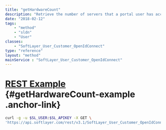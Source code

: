 ```yaml
---
title: "getHardwareCount"
description: "Retrieve the number of servers that a portal user has access to. Portal users can have restrictions set to limit services for and to perform actions on hardware. You can set these permissions in the portal by clicking the 'administrative' then 'user admin' links. "
date: "2018-02-12"
tags:
    - "method"
    - "sldn"
    - "User"
classes:
    - "SoftLayer_User_Customer_OpenIdConnect"
type: "reference"
layout: "method"
mainService : "SoftLayer_User_Customer_OpenIdConnect"
---
```


# [REST Example](#getHardwareCount-example) <a href="/article/rest/"><i class="fas fa-question"></i></a> {#getHardwareCount-example .anchor-link} 
```bash
curl -g -u $SL_USER:$SL_APIKEY -X GET \
'https://api.softlayer.com/rest/v3.1/SoftLayer_User_Customer_OpenIdConnect/{SoftLayer_User_Customer_OpenIdConnectID}/getHardwareCount'
```
